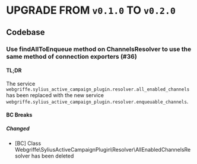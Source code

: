 # UPGRADE FROM `v0.1.0` TO `v0.2.0`

## Codebase

### Use findAllToEnqueue method on ChannelsResolver to use the same method of connection exporters (#36)

#### TL;DR
The service `webgriffe.sylius_active_campaign_plugin.resolver.all_enabled_channels` has been replaced with the new service `webgriffe.sylius_active_campaign_plugin.resolver.enqueuable_channels`.

#### BC Breaks

##### Changed
- [BC] Class Webgriffe\SyliusActiveCampaignPlugin\Resolver\AllEnabledChannelsResolver has been deleted
